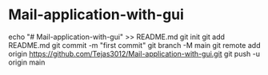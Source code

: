 # Mail-application-with-gui
echo "# Mail-application-with-gui" >> README.md
git init
git add README.md
git commit -m "first commit"
git branch -M main
git remote add origin https://github.com/Tejas3012/Mail-application-with-gui.git
git push -u origin main
